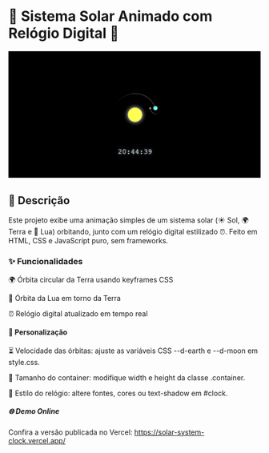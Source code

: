 # 🚀 Sistema Solar Animado com Relógio Digital 🌌

<p align="center">
  <img src="/img/image.png" width="600" alt="Imagem da interface do projeto"/>
</p>

## 📖 Descrição

Este projeto exibe uma animação simples de um sistema solar (☀️ Sol, 🌍 Terra e 🌙 Lua) orbitando, junto com um relógio digital estilizado ⏰. Feito em HTML, CSS e JavaScript puro, sem frameworks.

### ✨ Funcionalidades

🌍 Órbita circular da Terra usando keyframes CSS

🌙 Órbita da Lua em torno da Terra

⏰ Relógio digital atualizado em tempo real


#### 🎨 Personalização

⏳ Velocidade das órbitas: ajuste as variáveis CSS --d-earth e --d-moon em style.css.

📐 Tamanho do container: modifique width e height da classe .container.

🎨 Estilo do relógio: altere fontes, cores ou text-shadow em #clock.


##### 🌐 Demo Online

Confira a versão publicada no Vercel:
https://solar-system-clock.vercel.app/

